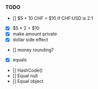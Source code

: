 ### TODO

- [] $5 + 10 CHF = $10 if CHF:USD is 2:1
- [x] $5 * 2 = $10
- [x] make amount private
- [x] dollar side effect
- [] money rounding?
- [x] equals
- [] HashCode()
- [] Equal null
- [] Equal object